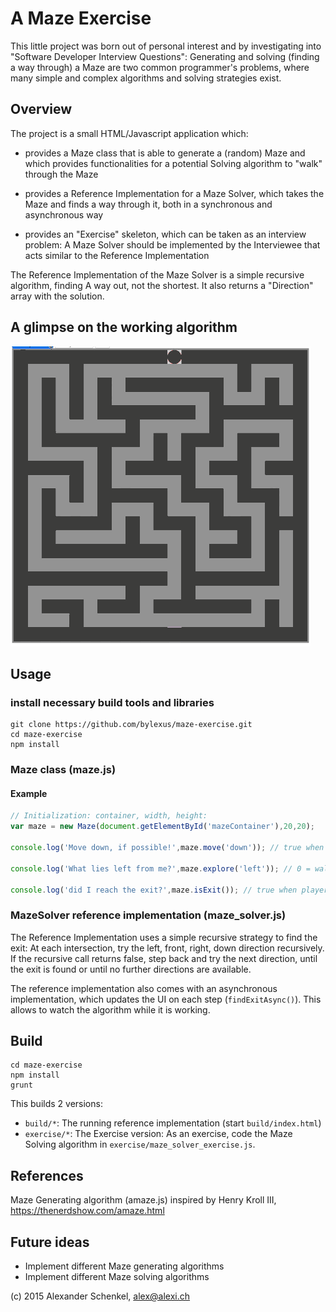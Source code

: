 A Maze Exercise
=================

This little project was born out of personal interest and by investigating into "Software Developer Interview Questions":
Generating and solving (finding a way through) a Maze are two common programmer's problems, where many simple and
complex algorithms and solving strategies exist.

Overview
---------

The project is a small HTML/Javascript application which:

* provides a Maze class that is able to generate a (random) Maze
  and which provides functionalities for a potential Solving algorithm to
  "walk" through the Maze

* provides a Reference Implementation for a Maze Solver, which takes
  the Maze and finds a way through it, both in a synchronous
  and asynchronous way

* provides an "Exercise" skeleton, which can be taken as an interview
  problem: A Maze Solver should be implemented by the Interviewee
  that acts similar to the Reference Implementation

The Reference Implementation of the Maze Solver is a simple recursive algorithm, finding A way out, not the shortest.
It also returns a "Direction" array with the solution.


A glimpse on the working algorithm
-----------------------------------

![Maze in action](maze-in-action.gif "Maze in action")

Usage
------

### install necessary build tools and libraries

```
git clone https://github.com/bylexus/maze-exercise.git
cd maze-exercise
npm install
```

### Maze class (maze.js)

#### Example

```javascript
// Initialization: container, width, height:
var maze = new Maze(document.getElementById('mazeContainer'),20,20);

console.log('Move down, if possible!',maze.move('down')); // true when the move could be done

console.log('What lies left from me?',maze.explore('left')); // 0 = wall, 1 = passage, 2 = start, 3 = exit, 9 = passage, already visited

console.log('did I reach the exit?',maze.isExit()); // true when player stands on exit right now

```

### MazeSolver reference implementation (maze_solver.js)

The Reference Implementation uses a simple recursive strategy to find the exit: At each intersection,
try the left, front, right, down direction recursively. If the recursive call returns false, step back
and try the next direction, until the exit is found or until no further directions are available.

The reference implementation also comes with an asynchronous implementation, which updates the UI on each
step (`findExitAsync()`). This allows to watch the algorithm while it is working.


Build
------

```
cd maze-exercise
npm install
grunt
```

This builds 2 versions:

* `build/*`: The running reference implementation (start `build/index.html`)
* `exercise/*`: The Exercise version: As an exercise, code the Maze Solving algorithm in `exercise/maze_solver_exercise.js`.

References
-------------

Maze Generating algorithm (amaze.js) inspired by Henry Kroll III, https://thenerdshow.com/amaze.html


Future ideas
------------

* Implement different Maze generating algorithms
* Implement different Maze solving algorithms

(c) 2015 Alexander Schenkel, alex@alexi.ch
